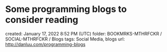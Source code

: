 # Some programming blogs to consider reading

created: January 17, 2022 8:52 PM (UTC)
folder: BOOKMRKS-MTHRFCKR / SOCIAL-MTHRFCKR / Blogs
tags: Social Media, blogs
url: http://danluu.com/programming-blogs